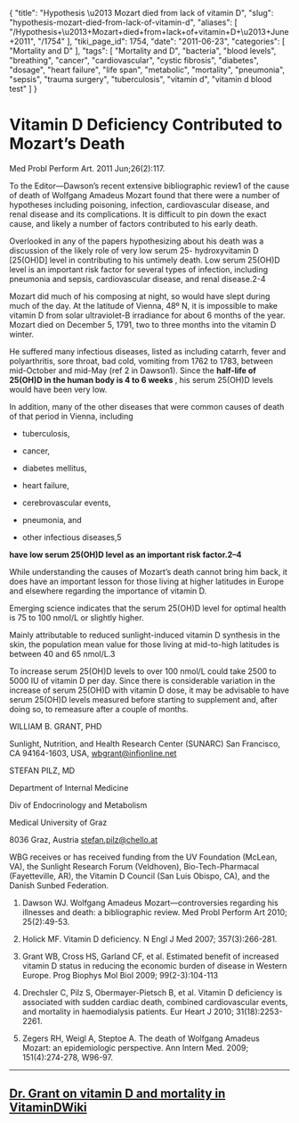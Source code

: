 {
    "title": "Hypothesis \u2013 Mozart died from lack of vitamin D",
    "slug": "hypothesis-mozart-died-from-lack-of-vitamin-d",
    "aliases": [
        "/Hypothesis+\u2013+Mozart+died+from+lack+of+vitamin+D+\u2013+June+2011",
        "/1754"
    ],
    "tiki_page_id": 1754,
    "date": "2011-06-23",
    "categories": [
        "Mortality and D"
    ],
    "tags": [
        "Mortality and D",
        "bacteria",
        "blood levels",
        "breathing",
        "cancer",
        "cardiovascular",
        "cystic fibrosis",
        "diabetes",
        "dosage",
        "heart failure",
        "life span",
        "metabolic",
        "mortality",
        "pneumonia",
        "sepsis",
        "trauma surgery",
        "tuberculosis",
        "vitamin d",
        "vitamin d blood test"
    ]
}


# Vitamin D Deficiency Contributed to Mozart’s Death

Med Probl Perform Art. 2011 Jun;26(2):117.

To the Editor—Dawson’s recent extensive bibliographic review1 of the cause of death of Wolfgang Amadeus Mozart found that there were a number of hypotheses including poisoning, infection, cardiovascular disease, and renal disease and its complications. It is difficult to pin down the exact cause, and likely a number of factors contributed to his early death.

Overlooked in any of the papers hypothesizing about his death was a discussion of the likely role of very low serum 25- hydroxyvitamin D <span>[25(OH)D]</span> level  in  contributing to his untimely death. Low serum 25(OH)D  level is an important risk factor for several types of infection, including pneumonia and sepsis, cardiovascular disease, and renal disease.2-4 

Mozart did much of his composing at night, so would have slept during much of the day. At the latitude of Vienna, 48º N, it is impossible to make vitamin D from solar ultraviolet-B irradiance for about 6 months of the year. Mozart died on December 5, 1791, two to three months into the vitamin D  winter. 

He  suffered many  infectious diseases, listed as including catarrh, fever and polyarthritis, sore throat,  bad cold, vomiting from 1762 to 1783, between mid-October and mid-May (ref 2 in Dawson1). Since the  **half-life of 25(OH)D in the human body is 4 to 6 weeks** , his serum 25(OH)D levels would have been very low. 

In addition, many of the other diseases that were common causes of death of that period in Vienna,  including  

* tuberculosis, 

* cancer, 

* diabetes mellitus, 

* heart failure, 

* cerebrovascular events, 

* pneumonia, and 

* other infectious diseases,5 

 **have low serum 25(OH)D  level as an important risk factor.2–4** 

While understanding the causes of Mozart’s death cannot bring him back, it does have an important lesson for those living at higher latitudes in Europe and elsewhere regarding the importance of vitamin D. 

Emerging  science indicates that the serum 25(OH)D level for optimal health is 75 to 100 nmol/L or slightly higher.  

Mainly attributable to reduced sunlight-induced vitamin D synthesis in the skin, the population mean value for those living at mid-to-high latitudes is between 40 and 65 nmol/L.3  

To increase serum 25(OH)D levels to over 100 nmol/L could take 2500 to 5000 IU of vitamin D per day. Since there is considerable variation in the increase of serum 25(OH)D with vitamin D dose, it may be advisable  to have  serum 25(OH)D  levels measured before starting to supplement and, after doing so, to remeasure after a couple of months.

WILLIAM B. GRANT, PHD

Sunlight, Nutrition, and Health Research Center (SUNARC) San Francisco, CA 94164-1603, USA, wbgrant@infionline.net

STEFAN PILZ, MD

Department of Internal Medicine

Div of Endocrinology and Metabolism

Medical University of Graz

8036 Graz, Austria stefan.pilz@chello.at

WBG receives or has received funding from the UV Foundation (McLean, VA), the Sunlight Research Forum (Veldhoven), Bio-Tech-Pharmacal (Fayetteville, AR),  the Vitamin D Council  (San Luis Obispo,  CA), and the Danish Sunbed Federation.

1.    Dawson WJ. Wolfgang Amadeus Mozart—controversies regarding his illnesses and death: a bibliographic review. Med Probl Perform Art 2010; 25(2):49-53.

2.    Holick MF. Vitamin D deficiency. N Engl J Med 2007; 357(3):266-281.

3.    Grant WB, Cross HS, Garland CF, et al. Estimated benefit of increased vitamin D status in reducing the economic burden of disease in Western Europe. Prog Biophys Mol Biol 2009; 99(2-3):104-113

4.    Drechsler C, Pilz S, Obermayer-Pietsch B, et al. Vitamin D deficiency is associated with sudden cardiac death, combined cardiovascular events, and mortality in haemodialysis patients. Eur Heart J 2010; 31(18):2253-2261.

5.    Zegers  RH, Weigl  A, Steptoe A. The death  of Wolfgang  Amadeus Mozart:   an  epidemiologic   perspective.  Ann  Intern  Med.  2009; 151(4):274-278, W96-97.

- - - - - - - 

## [Dr. Grant on vitamin D and mortality in VitaminDWiki](/posts/dr-grant-on-vitamin-d-and-mortality-in-vitamindwiki)